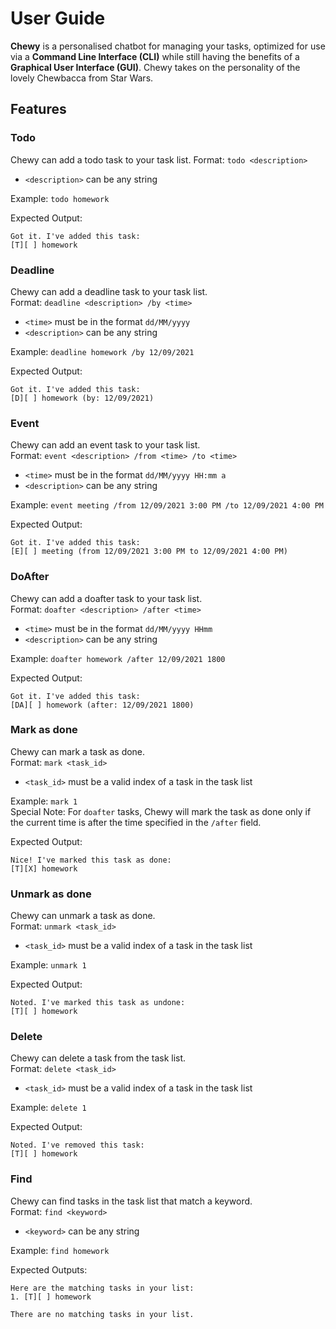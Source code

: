 # User Guide
**Chewy** is a personalised chatbot  for managing your tasks, optimized for use via 
a **Command Line Interface (CLI)** while still having the benefits of a **Graphical User Interface (GUI)**. 
Chewy takes on the personality of the lovely Chewbacca from Star Wars.
## Features 

### Todo

Chewy can add a todo task to your task list.
Format: `todo <description>`
* `<description>` can be any string

Example: `todo homework`

Expected Output:
```
Got it. I've added this task:
[T][ ] homework
```

### Deadline

Chewy can add a deadline task to your task list.\
Format: `deadline <description> /by <time>`
* `<time>` must be in the format `dd/MM/yyyy`
* `<description>` can be any string

Example: `deadline homework /by 12/09/2021`

Expected Output:
```
Got it. I've added this task:
[D][ ] homework (by: 12/09/2021)
```

### Event

Chewy can add an event task to your task list.\
Format: `event <description> /from <time> /to <time>`
* `<time>` must be in the format `dd/MM/yyyy HH:mm a`
* `<description>` can be any string

Example: `event meeting /from 12/09/2021 3:00 PM /to 12/09/2021 4:00 PM`

Expected Output:
```
Got it. I've added this task:
[E][ ] meeting (from 12/09/2021 3:00 PM to 12/09/2021 4:00 PM)
```

### DoAfter

Chewy can add a doafter task to your task list.\
Format: `doafter <description> /after <time>`
* `<time>` must be in the format `dd/MM/yyyy HHmm`
*  `<description>` can be any string

Example: `doafter homework /after 12/09/2021 1800`

Expected Output:
```
Got it. I've added this task:
[DA][ ] homework (after: 12/09/2021 1800)
```

### Mark as done

Chewy can mark a task as done.\
Format: `mark <task_id>`
* `<task_id>` must be a valid index of a task in the task list

Example: `mark 1`\
Special Note: For `doafter` tasks, Chewy will mark the task as 
done only if the current time is after the time specified in the `/after` field.

Expected Output:
```
Nice! I've marked this task as done:
[T][X] homework
```

### Unmark as done

Chewy can unmark a task as done.\
Format: `unmark <task_id>`
* `<task_id>` must be a valid index of a task in the task list

Example: `unmark 1`

Expected Output:
```
Noted. I've marked this task as undone:
[T][ ] homework
```

### Delete

Chewy can delete a task from the task list.\
Format: `delete <task_id>`
* `<task_id>` must be a valid index of a task in the task list

Example: `delete 1`

Expected Output:
```
Noted. I've removed this task:
[T][ ] homework
```

### Find

Chewy can find tasks in the task list that match a keyword.\
Format: `find <keyword>`
* `<keyword>` can be any string

Example: `find homework`

Expected Outputs:
```
Here are the matching tasks in your list:
1. [T][ ] homework
```
```
There are no matching tasks in your list.
```